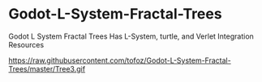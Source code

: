 # Godot-L-System-Fractal-Trees
Godot L System Fractal Trees
Has L-System, turtle, and Verlet Integration Resources


https://raw.githubusercontent.com/tofoz/Godot-L-System-Fractal-Trees/master/Tree3.gif
